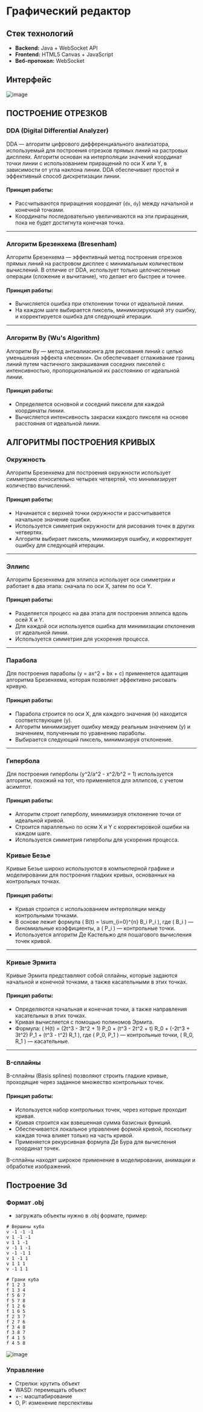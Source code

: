 # Графический редактор

## Стек технологий  
- **Backend:** Java + WebSocket API  
- **Frontend:** HTML5 Canvas + JavaScript  
- **Веб-протокол:** WebSocket

## Интерфейс
![image](https://github.com/user-attachments/assets/347ff353-0587-4a0d-aea8-5441fd70f02c)

## ПОСТРОЕНИЕ ОТРЕЗКОВ

### DDA (Digital Differential Analyzer)
DDA — алгоритм цифрового дифференциального анализатора, используемый для построения отрезков прямых линий на растровых дисплеях. Алгоритм основан на интерполяции значений координат точки линии с использованием приращений по оси X или Y, в зависимости от угла наклона линии. DDA обеспечивает простой и эффективный способ дискретизации линии.

#### Принцип работы:
- Рассчитываются приращения координат (`dx`, `dy`) между начальной и конечной точками.
- Координаты последовательно увеличиваются на эти приращения, пока не будет достигнута конечная точка.

---

### Алгоритм Брезенхема (Bresenham)
Алгоритм Брезенхема — эффективный метод построения отрезков прямых линий на растровом дисплее с минимальным количеством вычислений. В отличие от DDA, использует только целочисленные операции (сложение и вычитание), что делает его быстрее и точнее.

#### Принцип работы:
- Вычисляется ошибка при отклонении точки от идеальной линии.
- На каждом шаге выбирается пиксель, минимизирующий эту ошибку, и корректируется ошибка для следующей итерации.

---

### Алгоритм Ву (Wu's Algorithm)
Алгоритм Ву — метод антиалиасинга для рисования линий с целью уменьшения эффекта «лесенки». Он обеспечивает сглаживание границ линий путем частичного закрашивания соседних пикселей с интенсивностью, пропорциональной их расстоянию от идеальной линии.

#### Принцип работы:
- Определяется основной и соседний пиксели для каждой координаты линии.
- Вычисляется интенсивность закраски каждого пикселя на основе расстояния от идеальной линии.


## АЛГОРИТМЫ ПОСТРОЕНИЯ КРИВЫХ

### Окружность
Алгоритм Брезенхема для построения окружности использует симметрию относительно четырех четвертей, что минимизирует количество вычислений.

#### Принцип работы:
- Начинается с верхней точки окружности и рассчитывается начальное значение ошибки.
- Используется симметрия окружности для рисования точек в других четвертях.
- Алгоритм выбирает пиксель, минимизируя ошибку, и корректирует ошибку для следующей итерации.

---

### Эллипс
Алгоритм Брезенхема для эллипса использует оси симметрии и работает в два этапа: сначала по оси X, затем по оси Y.

#### Принцип работы:
- Разделяется процесс на два этапа для построения эллипса вдоль осей X и Y.
- Для каждой оси используется ошибка для минимизации отклонения от идеальной линии.
- Используется симметрия для ускорения процесса.

---

### Парабола
Для построения параболы \(y = ax^2 + bx + c\) применяется адаптация алгоритма Брезенхема, которая позволяет эффективно рисовать кривую.

#### Принцип работы:
- Парабола строится по оси X, для каждого значения \(x\) находится соответствующее \(y\).
- Алгоритм минимизирует ошибку между реальным значением \(y\) и значением, полученным по уравнению параболы.
- Выбирается следующий пиксель, минимизируя отклонение.

---

### Гипербола
Для построения гиперболы \(y^2/a^2 - x^2/b^2 = 1\) используется алгоритм, похожий на тот, что применяется для эллипсов, с учетом асимптот.

#### Принцип работы:
- Алгоритм строит гиперболу, минимизируя отклонение точки от идеальной кривой.
- Строится параллельно по осям X и Y с корректировкой ошибки на каждом шаге.
- Используется симметрия гиперболы для ускорения процесса.

### Кривые Безье
Кривые Безье широко используются в компьютерной графике и моделировании для построения гладких кривых, основанных на контрольных точках.

#### Принцип работы:
- Кривая строится с использованием интерполяции между контрольными точками.
- В основе лежит формула \( B(t) = \sum_{i=0}^{n} B_i P_i \), где \( B_i \) — биномиальные коэффициенты, а \( P_i \) — контрольные точки.
- Используется алгоритм Де Кастельжо для пошагового вычисления точек кривой.

---

### Кривые Эрмита
Кривые Эрмита представляют собой сплайны, которые задаются начальной и конечной точками, а также касательными в этих точках.

#### Принцип работы:
- Определяются начальная и конечная точки, а также направления касательных в этих точках.
- Кривая вычисляется с помощью полиномов Эрмита.
- Формула: \( H(t) = (2t^3 - 3t^2 + 1) P_0 + (t^3 - 2t^2 + t) R_0 + (-2t^3 + 3t^2) P_1 + (t^3 - t^2) R_1 \), где \( P_0, P_1 \) — контрольные точки, \( R_0, R_1 \) — касательные.

---

### B-сплайны
B-сплайны (Basis splines) позволяют строить гладкие кривые, проходящие через заданное множество контрольных точек.

#### Принцип работы:
- Используется набор контрольных точек, через которые проходит кривая.
- Кривая строится как взвешенная сумма базисных функций.
- Обеспечивается локальное управление формой кривой, поскольку каждая точка влияет только на часть кривой.
- Применяется рекурсивная формула Де Бура для вычисления координат точек.

B-сплайны находят широкое применение в моделировании, анимации и обработке изображений.

## Построение 3d
### Формат .obj
- загружать объекты нужно в .obj формате, пример:
```
# Вершины куба
v -1 -1 -1
v 1 -1 -1
v 1 1 -1
v -1 1 -1
v -1 -1 1
v 1 -1 1
v 1 1 1
v -1 1 1

# Грани куба
f 1 2 3
f 1 3 4
f 5 6 7
f 5 7 8
f 1 2 6
f 1 6 5
f 2 3 7
f 2 7 6
f 3 4 8
f 3 8 7
f 4 1 5
f 4 5 8
```
![image](https://github.com/user-attachments/assets/e2cef83f-6ff3-428a-a3bc-5d5a7a3f4df2)
### Управление
- Стрелки: крутить объект
- WASD: перемещать объект
- +-: масштабирование
- O, P: изменение перспективы 

